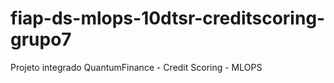 # fiap-ds-mlops-10dtsr-creditscoring-grupo7
Projeto integrado QuantumFinance - Credit Scoring - MLOPS
